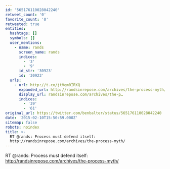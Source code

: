 ```yaml
---
id: '565176110028042240'
retweet_count: '0'
favorite_count: '0'
retweeted: true
entities:
  hashtags: []
  symbols: []
  user_mentions:
    - name: rands
      screen_name: rands
      indices:
        - '3'
        - '9'
      id_str: '30923'
      id: '30923'
  urls:
    - url: http://t.co/jtVqm0IRXQ
      expanded_url: http://randsinrepose.com/archives/the-process-myth/
      display_url: randsinrepose.com/archives/the-p…
      indices:
        - '39'
        - '61'
original_url: https://twitter.com/benbalter/status/565176110028042240
date: '2015-02-10T15:50:59.000Z'
sitemap: false
robots: noindex
title: >-
  RT @rands: Process must defend itself:
  http://randsinrepose.com/archives/the-process-myth/
---
```


RT @rands: Process must defend itself: http://randsinrepose.com/archives/the-process-myth/